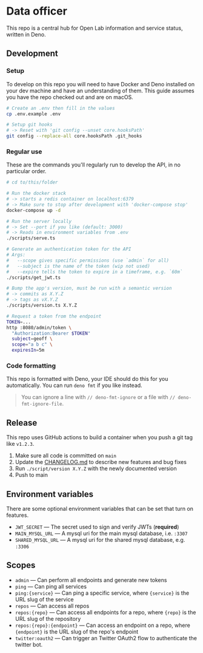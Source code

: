 # Data officer

This repo is a central hub for Open Lab information and service status, written
in Deno.

## Development

### Setup

To develop on this repo you will need to have Docker and Deno installed on your
dev machine and have an understanding of them. This guide assumes you have the
repo checked out and are on macOS.

```sh
# Create an .env then fill in the values
cp .env.example .env

# Setup git hooks
# -> Reset with 'git config --unset core.hooksPath'
git config --replace-all core.hooksPath .git_hooks
```

### Regular use

These are the commands you'll regularly run to develop the API, in no particular
order.

```sh
# cd to/this/folder

# Run the docker stack
# -> starts a redis container on localhost:6379
# -> Make sure to stop after development with 'docker-compose stop'
docker-compose up -d

# Run the server locally
# -> Set --port if you like (default: 3000)
# -> Reads in environment variables from .env
./scripts/serve.ts

# Generate an authentication token for the API
# Args:
#   --scope gives specific permissions (use `admin` for all)
#   --subject is the name of the token (wip not used)
#   --expire tells the token to expire in a timeframe, e.g. `60m`
./scripts/get_jwt.ts

# Bump the app's version, must be run with a semantic version
# -> commits as X.Y.Z
# -> tags as vX.Y.Z
./scripts/version.ts X.Y.Z

# Request a token from the endpoint
TOKEN=...
http :8080/admin/token \
  "Authorization:Bearer $TOKEN"
  subject=geoff \
  scope="a b c" \
  expiresIn=5m
```

### Code formatting

This repo is formatted with Deno, your IDE should do this for you automatically.
You can run `deno fmt` if you like instead.

> You can ignore a line with `// deno-fmt-ignore` or a file with
> `// deno-fmt-ignore-file`.

## Release

This repo uses GitHub actions to build a container when you push a git tag like
`v1.2.3`.

1. Make sure all code is committed on `main`
2. Update the [CHANGELOG.md](/CHANGELOG.md) to describe new features and bug fixes
3. Run `./script/version X.Y.Z` with the newly documented version
4. Push to main

## Environment variables

There are some optional environment variables that can be set that turn on
features.

- `JWT_SECRET` — The secret used to sign and verify JWTs (**required**)
- `MAIN_MYSQL_URL` — A mysql uri for the main mysql database, i.e. `:3307`
- `SHARED_MYSQL_URL` — A mysql uri for the shared mysql database, e.g. `:3306`

## Scopes

- `admin` — Can perform all endpoints and generate new tokens
- `ping` — Can ping all services
- `ping:{service}` — Can ping a specific service, where `{service}` is the URL
  slug of the service
- `repos` — Can access all repos
- `repos:{repo}` — Can access all endpoints for a repo, where `{repo}` is the
  URL slug of the repository
- `repos:{repo}:{endpoint}` — Can access an endpoint on a repo, where
  `{endpoint}` is the URL slug of the repo's endpoint
- `twitter:oauth2` — Can trigger an Twitter OAuth2 flow to authenticate the
  twitter bot.

